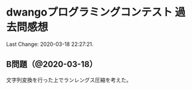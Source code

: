 # dwangoプログラミングコンテスト 過去問感想

Last Change: 2020-03-18 22:27:21.

## B問題（@2020-03-18）

文字列変換を行った上でランレングス圧縮を考えた。

